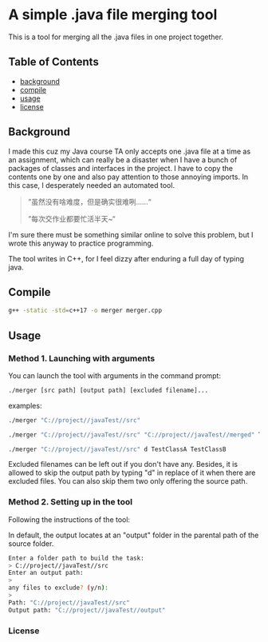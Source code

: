 # A simple .java file merging tool

This is a tool for merging all the .java files in one project together.

## Table of Contents

- [background](#Background)
- [compile](#Compile)
- [usage](#Usage)
- [license](#License)

## Background

I made this cuz my Java course TA only accepts one .java file at a time as an assignment, which can really be a disaster when I have a bunch of packages of classes and interfaces in the project.  I have to copy the contents one by one and also pay attention to those annoying imports. In this case, I desperately needed an automated tool.

> ”虽然没有啥难度，但是确实很难咧......“
>
> ”每次交作业都要忙活半天~“

I'm sure there must be something similar online to solve this problem, but I wrote this anyway to practice programming.

The tool writes in C++, for I feel dizzy after enduring a full day of typing java.

## Compile

```bash
g++ -static -std=c++17 -o merger merger.cpp
```

## Usage

### Method 1. Launching with arguments

You can launch the tool with arguments in the command prompt:

```bash
./merger [src path] [output path] [excluded filename]...
```

examples:

```bash
./merger "C://project//javaTest//src"
```

```bash
./merger "C://project//javaTest//src" "C://project//javaTest//merged" TestClassA
```

```bash
./merger "C://project//javaTest//src" d TestClassA TestClassB
```

Excluded filenames can be left out if you don't have any. Besides, it is allowed to skip the output path by typing "d" in replace of it when there are excluded files. You can also skip them two only offering the source path.

### Method 2. Setting up in the tool

Following the instructions of the tool:

In default, the output locates at an "output" folder in the parental path of the source folder.

```bash
Enter a folder path to build the task:
> C://project//javaTest//src
Enter an output path:
>
any files to exclude? (y/n):
>
Path: "C://project//javaTest//src"
Output path: "C://project//javaTest//output"
```

### License